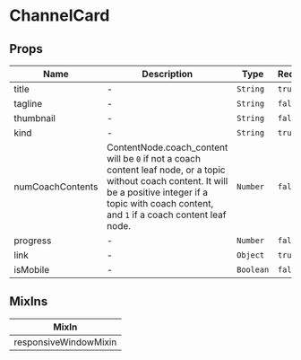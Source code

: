 # ChannelCard

## Props

<!-- @vuese:ChannelCard:props:start -->
|Name|Description|Type|Required|Default|
|---|---|---|---|---|
|title|-|`String`|`true`|-|
|tagline|-|`String`|`false`|null|
|thumbnail|-|`String`|`false`|null|
|kind|-|`String`|`true`|-|
|numCoachContents|ContentNode.coach_content will be `0` if not a coach content leaf node, or a topic without coach content. It will be a positive integer if a topic with coach content, and `1` if a coach content leaf node.|`Number`|`false`|0|
|progress|-|`Number`|`false`|0.0|
|link|-|`Object`|`true`|-|
|isMobile|-|`Boolean`|`false`|false|

<!-- @vuese:ChannelCard:props:end -->


## MixIns

<!-- @vuese:ChannelCard:mixIns:start -->
|MixIn|
|---|
|responsiveWindowMixin|

<!-- @vuese:ChannelCard:mixIns:end -->
